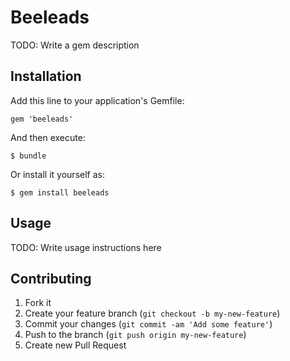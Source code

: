 # Beeleads

TODO: Write a gem description

## Installation

Add this line to your application's Gemfile:

    gem 'beeleads'

And then execute:

    $ bundle

Or install it yourself as:

    $ gem install beeleads

## Usage

TODO: Write usage instructions here

## Contributing

1. Fork it
2. Create your feature branch (`git checkout -b my-new-feature`)
3. Commit your changes (`git commit -am 'Add some feature'`)
4. Push to the branch (`git push origin my-new-feature`)
5. Create new Pull Request
